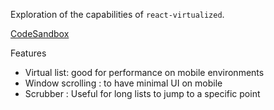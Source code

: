 Exploration of the capabilities of `react-virtualized`.

[CodeSandbox](https://codesandbox.io/s/github/ptbrowne/playgrounds/tree/master/scrub-list)

Features

* Virtual list: good for performance on mobile environments
* Window scrolling : to have minimal UI on mobile
* Scrubber : Useful for long lists to jump to a specific point

